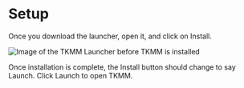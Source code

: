# Setup

Once you download the launcher, open it, and click on Install. 


![Image of the TKMM Launcher before TKMM is installed](src="/images/Icon-Transparent-1024.png")

Once installation is complete, the Install button should change to say Launch. Click Launch to open TKMM.